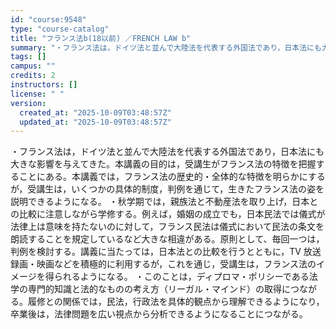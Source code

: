 ```yaml
---
id: "course:9548"
type: "course-catalog"
title: "フランス法b(18以前) ／FRENCH LAW b"
summary: "・フランス法は，ドイツ法と並んで大陸法を代表する外国法であり，日本法にも大きな影響を与えてきた。本講義の目的は，受講生がフランス法の特徴を把握することにある。本講義では，フランス法の歴史的・全体的な特徴を明らかにするが，受講生は，いくつかの…"
tags: []
campus: ""
credits: 2
instructors: []
license: " "
version:
  created_at: "2025-10-09T03:48:57Z"
  updated_at: "2025-10-09T03:48:57Z"
---
```


・フランス法は，ドイツ法と並んで大陸法を代表する外国法であり，日本法にも大きな影響を与えてきた。本講義の目的は，受講生がフランス法の特徴を把握することにある。本講義では，フランス法の歴史的・全体的な特徴を明らかにするが，受講生は，いくつかの具体的制度，判例を通じて，生きたフランス法の姿を説明できるようになる。 ・秋学期では，親族法と不動産法を取り上げ，日本との比較に注意しながら学修する。例えば，婚姻の成立でも，日本民法では儀式が法律上は意味を持たないのに対して，フランス民法は儀式において民法の条文を朗読することを規定しているなど大きな相違がある。原則として、毎回一つは，判例を検討する。講義に当たっては，日本法との比較を行うとともに，TV 放送録画・映画などを積極的に利用するが，これを通じ，受講生は，フランス法のイメージを得られるようになる。 ・このことは，ディプロマ・ポリシーである法学の専門的知識と法的なものの考え方（リーガル・マインド）の取得につながる。履修との関係では，民法，行政法を具体的観点から理解できるようになり，卒業後は，法律問題を広い視点から分析できるようになることにつながる。
